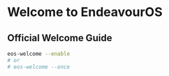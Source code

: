 # Welcome to EndeavourOS

## Official Welcome Guide

```bash
eos-welcome --enable
# or
# eos-welcome --once
```
